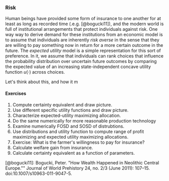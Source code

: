 ### Risk

Human beings have provided some form of insurance to one another for at least
as long as recorded time (.e.g. [@bogucki11]), and the modern
world is full of institutional arrangements that protect individuals against
risk. One way way to derive demand for these institutions from an economic
model is to assume that individuals are inherently *risk averse* in the sense
that they are willing to pay something now in return for a more certain outcome
in the future. The *expected utility* model is a simple representation for this
sort of preference. In it, we assume that individuals can rank choices that
influence the probability distribution over uncertain future outcomes by
comparing the expected value of an increasing state-independent concave utility
function $u(\cdot)$ across choices.

Let's think about this, and how it m

#### Exercises

1. Compute certainty equivalent and draw picture.
1. Use different specific utility functions and draw picture.
1. Characterize expected-utility maximizing allocation.
1. Do the same numerically for more reasonable production technology
1. Examine numerically FOSD and SOSD of distrubtions.
1. Use distributions and utility function to compute range of profit maximizing
   and expected utility maximizing allocations.
1. Exercise: What is the farmer's willingness to pay for insurance?
1. Calculate welfare gain from insurance.
1. Calculate certainty equivalent as a function of parameters.



[@bogucki11]: Bogucki, Peter. "How Wealth Happened in Neolithic Central
Europe."" Journal of World Prehistory 24, no. 2/3 (June 2011): 107–15.
doi:10.1007/s10963-011-9047-5.